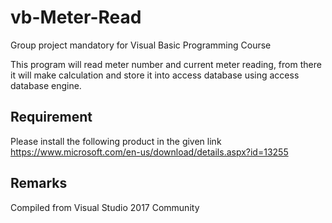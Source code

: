 # vb-Meter-Read
Group project mandatory for Visual Basic Programming Course

This program will read meter number and current meter reading, from there it will make calculation and store it into access database using access database engine.

## Requirement
Please install the following product in the given link
https://www.microsoft.com/en-us/download/details.aspx?id=13255

## Remarks
Compiled from Visual Studio 2017 Community
